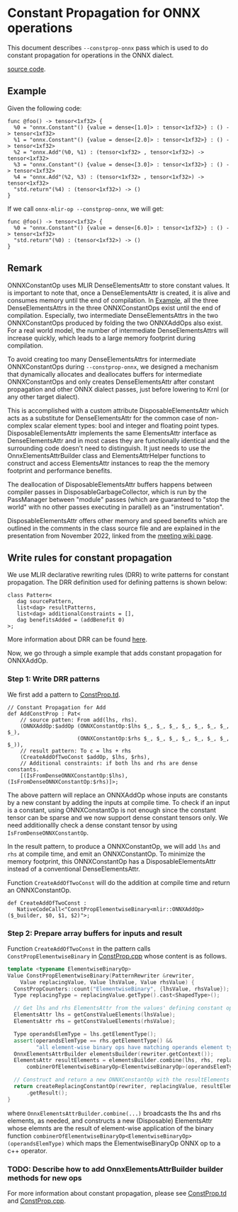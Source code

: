 # Constant Propagation for ONNX operations

This document describes `--constprop-onnx` pass which is used to do
constant propagation for operations in the ONNX dialect.

[source
code](https://github.com/onnx/onnx-mlir/blob/main/src/Transform/ONNX/ConstProp.td).

## Example
Given the following code:
```mlir
func @foo() -> tensor<1xf32> {
  %0 = "onnx.Constant"() {value = dense<[1.0]> : tensor<1xf32>} : () -> tensor<1xf32>
  %1 = "onnx.Constant"() {value = dense<[2.0]> : tensor<1xf32>} : () -> tensor<1xf32>
  %2 = "onnx.Add"(%0, %1) : (tensor<1xf32> , tensor<1xf32>) -> tensor<1xf32>
  %3 = "onnx.Constant"() {value = dense<[3.0]> : tensor<1xf32>} : () -> tensor<1xf32>
  %4 = "onnx.Add"(%2, %3) : (tensor<1xf32> , tensor<1xf32>) -> tensor<1xf32>
  "std.return"(%4) : (tensor<1xf32>) -> ()
}
```

If we call `onnx-mlir-op --constprop-onnx`, we will get:
```mlir
func @foo() -> tensor<1xf32> {
  %0 = "onnx.Constant"() {value = dense<[6.0]> : tensor<1xf32>} : () -> tensor<1xf32>
  "std.return"(%0) : (tensor<1xf32>) -> ()
}
```

## Remark 

ONNXConstantOp uses MLIR DenseElementsAttr to store constant values. It is
important to note that, once a DenseElementsAttr is created, it is alive and 
consumes memory until the end of compilation. In [Example](#example), all the
three DenseElementsAttrs in the three ONNXConstantOps exist until the end of
compilation. Especially, two intermediate DenseElementsAttrs in the two
ONNXConstantOps produced by folding the two ONNXAddOps also exist. For a
real world model, the number of intermediate DenseElementsAttrs will increase
quickly, which leads to a large memory footprint during compilation. 

To avoid creating too many DenseElementsAttrs for intermediate ONNXConstantOps
during `--constprop-onnx`, we designed a mechanism that dynamically allocates and
deallocates buffers for intermediate ONNXConstantOps and only creates
DenseElementsAttr after constant propagation and other ONNX dialect passes,
just before lowering to Krnl (or any other target dialect).

This is accomplished with a custom attribute DisposableElementsAttr which
acts as a substitute for DenseElementsAttr for the common case of
non-complex scalar element types: bool and integer and floating point types.
DisposableElementsAttr implements the same ElementsAttr interface as
DenseElementsAttr and in most cases they are functionally identical and
the surrounding code doesn't need to distinguish. It just needs to use the
OnnxElementsAttrBuilder class and ElementsAttrHelper functions to
construct and access ElementsAttr instances to reap the the memory footprint
and performance benefits.

The deallocation of DisposableElementsAttr buffers happens between compiler
passes in DisposableGarbageCollector, which is run by the PassManager
between "module" passes (which are guaranteed to "stop the world" with no
other passes executing in parallel) as an "instrumentation".

DisposableElementsAttr offers other memory and speed benefits which are
outlined in the comments in the class source file and are
explained in the presentation from November 2022, linked from the
[meeting wiki page](https://github.com/onnx/onnx-mlir/wiki/Informal-meeting-agenda-and-notes#nov-29th).

## Write rules for constant propagation

We use MLIR declarative rewriting rules (DRR) to write patterns for constant
propagation. The DRR definition used for defining patterns is shown below:
```
class Pattern<
   dag sourcePattern,
   list<dag> resultPatterns,
   list<dag> additionalConstraints = [],
   dag benefitsAdded = (addBenefit 0)
>;
```

More information about DRR can be found [here](https://mlir.llvm.org/docs/DeclarativeRewrites/).

Now, we go through a simple example that adds constant propagation for ONNXAddOp.

### Step 1: Write DRR patterns <a id="step1"></a>

We first add a pattern to
[ConstProp.td](https://github.com/onnx/onnx-mlir/blob/main/src/Transform/ONNX/ConstProp.td).

```mlir
// Constant Propagation for Add
def AddConstProp : Pat<
    // source patten: From add(lhs, rhs).
    (ONNXAddOp:$addOp (ONNXConstantOp:$lhs $_, $_, $_, $_, $_, $_, $_, $_),
                      (ONNXConstantOp:$rhs $_, $_, $_, $_, $_, $_, $_, $_)),
    // result pattern: To c = lhs + rhs 
    (CreateAddOfTwoConst $addOp, $lhs, $rhs),
    // Additional constraints: if both lhs and rhs are dense constants.
    [(IsFromDenseONNXConstantOp:$lhs), (IsFromDenseONNXConstantOp:$rhs)]>;
```

The above pattern will replace an ONNXAddOp whose inputs are constants
by a new constant by adding the inputs at compile time. To check if an input is
a constant, using ONNXConstantOp is not enough since the constant tensor can be
sparse and we now support dense constant tensors only. We need additionallly
check a dense constant tensor by using `IsFromDenseONNXConstantOp`.

In the result pattern, to produce a ONNXConstantOp, we will add `lhs`
and `rhs` at compile time, and emit an ONNXConstantOp. To minimize the
memory footprint, this ONNXConstantOp has a DisposableElementsAttr instead of a conventional DenseElementsAttr.

Function `CreateAddOfTwoConst` will do the addition at compile time and return
an ONNXConstantOp.

```
def CreateAddOfTwoConst :
   NativeCodeCall<"ConstPropElementwiseBinary<mlir::ONNXAddOp>($_builder, $0, $1, $2)">;
```

### Step 2: Prepare array buffers for inputs and result <a id="step2"></a>

Function `CreateAddOfTwoConst` in the pattern calls
`ConstPropElementwiseBinary` in [ConstProp.cpp](https://github.com/onnx/onnx-mlir/blob/main/src/Transform/ONNX/ConstProp.cpp) whose content is as follows.

```c++
template <typename ElementwiseBinaryOp>
Value ConstPropElementwiseBinary(PatternRewriter &rewriter,
    Value replacingValue, Value lhsValue, Value rhsValue) {
  ConstPropCounters::count("ElementwiseBinary", {lhsValue, rhsValue});
  Type replacingType = replacingValue.getType().cast<ShapedType>();

  // Get lhs and rhs ElementsAttr from the values' defining constant ops.
  ElementsAttr lhs = getConstValueElements(lhsValue);
  ElementsAttr rhs = getConstValueElements(rhsValue);

  Type operandsElemType = lhs.getElementType();
  assert(operandsElemType == rhs.getElementType() &&
         "all element-wise binary ops have matching operands element types");
  OnnxElementsAttrBuilder elementsBuilder(rewriter.getContext());
  ElementsAttr resultElements = elementsBuilder.combine(lhs, rhs, replacingType,
      combinerOfElementwiseBinaryOp<ElementwiseBinaryOp>(operandsElemType));

  // Construct and return a new ONNXConstantOp with the resultElements attribute.
  return createReplacingConstantOp(rewriter, replacingValue, resultElements)
      .getResult();
}
```
where `OnnxElementsAttrBuilder.combine(...)` broadcasts the lhs and rhs elements,
as needed, and constructs a new (Disposable) ElementsAttr whose elemnts are the
result of element-wise application of the binary function
`combinerOfElementwiseBinaryOp<ElementwiseBinaryOp>(operandsElemType)`
which maps the ElementwiseBinaryOp ONNX op to a c++ operator.

### TODO: Describe how to add OnnxElementsAttrBuilder builder methods for new ops

For more information about constant propagation, please see [ConstProp.td](https://github.com/onnx/onnx-mlir/blob/main/src/Transform/ONNX/ConstProp.td)
and
[ConstProp.cpp](https://github.com/onnx/onnx-mlir/blob/main/src/Transform/ONNX/ConstProp.cpp).
